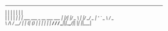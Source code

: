  _    _      _ _                          
| |  | |    | | |                         
| |  | | ___| | | ___ ___  _ __ ___   ___ 
| |/\| |/ _ \ | |/ __/ _ \| '_ ` _ \ / _ \
\  /\  /  __/ | | (_| (_) | | | | | |  __/
 \/  \/ \___|_|_|\___\___/|_| |_| |_|\___|
                                          
                                          
